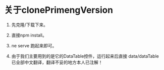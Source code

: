 # 关于clonePrimengVersion

1. 先克隆/下载下来。

2. 直接npm install。

3. ne serve 跑起来即可。

4. 由于我们主要用到的是它的DataTable控件，运行起来后直接 data/dataTable 已全部中文翻译，翻译不妥的地方本人已注解！
